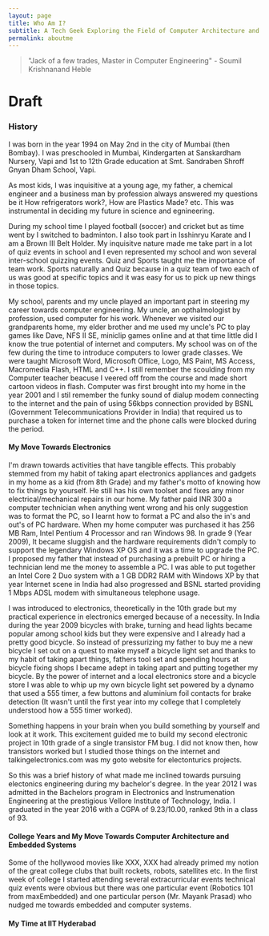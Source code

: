 ```yaml
---
layout: page
title: Who Am I?
subtitle: A Tech Geek Exploring the Field of Computer Architecture and ASICs.
permalink: aboutme
---
```


> "Jack of a few trades, Master in Computer Engineering" - Soumil Krishnanand Heble

# Draft
### History 
I was born in the year 1994 on May 2nd in the city of Mumbai (then Bombay). I was preschooled in Mumbai, Kindergarten at Sanskardham Nursery, Vapi and 1st to 12th Grade education at Smt. Sandraben Shroff Gnyan Dham School, Vapi.

As most kids, I was inquisitive at a young age, my father, a chemical engineer and a business man by profession always answered my questions be it How refrigerators work?, How are Plastics Made? etc. This was instrumental in deciding my future in science and egnineering.

During my school time I played football (soccer) and cricket but as time went by I switched to badminton. I also took part in Isshinryu Karate and I am a Brown III Belt Holder. My inquisitve nature made me take part in a lot of quiz events in school and I even represented my school and won several inter-school quizzing events. Quiz and Sports taught me the importance of team work. Sports naturally and Quiz because in a quiz team of two each of us was good at specific topics and it was easy for us to pick up new things in those topics.

My school, parents and my uncle played an important part in steering my career towards computer engineering. My uncle, an opthalmologist by profession, used computer for his work. Whenever we visited our grandparents home, my elder brother and me used my uncle's PC to play games like Dave, NFS II SE, miniclip games online and at that time little did I know the true potential of internet and computers. My school was on of the few during the time to introduce computers to lower grade classes. We were taught Microsoft Word, Microsoft Office, Logo, MS Paint, MS Access, Macromedia Flash, HTML and C++. I still remember the scoulding from my Computer teacher beacuse I veered off from the course and made short cartoon videos in flash. Computer was first brought into my home in the year 2001 and I stil remember the funky sound of dialup modem connecting to the internet and the pain of using 56kbps connection provided by BSNL (Government Telecommunications Provider in India) that required us to purchase a token for internet time and the phone calls were blocked during the period.

#### My Move Towards Electronics

I'm drawn towards activities that have tangible effects. This probably stemmed from my habit of taking apart electronics appliances and gadgets in my home as a kid (from 8th Grade) and my father's motto of knowing how to fix things by yourself. He still has his own toolset and fixes any minor electrical/mechanical repairs in our home. My father paid INR 300 a computer technician when anything went wrong and his only suggestion was to format the PC, so I learnt how to format a PC and also the in's and out's of PC hardware. When my home computer was purchased it has 256 MB Ram, Intel Pentium 4 Processor and ran Windows 98. In grade 9 (Year 2009), It became sluggish and the hardware requirements didn't comply to support the legendary Windows XP OS and it was a time to upgrade the PC. I proposed my father that instead of purchasing a prebuilt PC or hiring a technician lend me the money to assemble a PC. I was able to put together an Intel Core 2 Duo system with a 1 GB DDR2 RAM with Windows XP by that year Internet scene in India had also progressed and BSNL started providing 1 Mbps ADSL modem with simultaneous telephone usage.

I was introduced to electronics, theoretically in the 10th grade but my practical experience in electronics emerged because of a necessity. In India during the year 2009 bicycles with brake, turning and head lights became popular among school kids but they were expensive and I already had a pretty good bicycle. So instead of pressurizing my father to buy me a new bicycle I set out on a quest to make myself a bicycle light set and thanks to my habit of taking apart things, fathers tool set and spending hours at bicycle fixing shops I became adept in taking apart and putting together my bicycle. By the power of internet and a local electronics store and a bicycle store I was able to whip up my own bicycle light set powered by a dynamo that used a 555 timer, a few buttons and aluminium foil contacts for brake detection (It wasn't until the first year into my college that I completely understood how a 555 timer worked).

Something happens in your brain when you build something by yourself and look at it work. This excitement guided me to build my second electronic project in 10th grade of a single transistor FM bug. I did not know then, how transistors worked but I studied those things on the internet and talkingelectronics.com was my goto website for electonturics projects.

So this was a brief history of what made me inclined towards pursuing electonics engineering during my bachelor's degree. In the year 2012 I was admitted in the Bachelors program in Electronics and Instrumenation Engineering at the prestigious Vellore Institute of Technology, India. I graduated in the year 2016 with a CGPA of 9.23/10.00, ranked 9th in a class of 93.

#### College Years and My Move Towards Computer Architecture and Embedded Systems
Some of the hollywood movies like XXX, XXX had already primed my notion of the great college clubs that built rockets, robots, satellites etc. In the first week of college I started attending several extracurricular events technical quiz events were obvious but there was one particular event (Robotics 101 from maxEmbedded) and one particular person (Mr. Mayank Prasad) who nudged me towards embedded and computer systems. 

#### My Time at IIT Hyderabad
